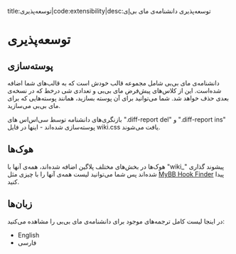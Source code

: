 <meta>title:توسعه‌پذیری|code:extensibility|desc:توسعه‌پذیری دانشنامه‌ی مای بی‌إی</meta>

# توسعه‌پذیری

## پوسته‌سازی

دانشنامه‌ی مای بی‌بی شامل مجموعه قالب خودش است که به قالب‌های شما اضافه شده‌است. این از کلاس‌های پیش‌فرض مای بی‌بی و تعدادی شی درخط که در نسخه‌ی بعدی حذف  خواهد شد. شما می‌توانید برای آن پوسته بسازید، همانند پوسته‌هایی که برای مای بی‌بی می‌سازید.

بازنگری‌های دانشنامه توسط  سی‌اس‌اس های ".diff-report del" و ".diff-report ins" پوسته‌سازی شده‌اند - اینها در فایل wiki.css یافت می‌شوند.

## هوک‌ها

هوک‌ها در بخش‌های مختلف پلاگین اضافه شده‌اند، همه‌ی آنها با "wiki_" پیشوند گذاری شده‌اند پس شما می‌توانید لیست همه‌ی آنها را با چیزی مثل [MyBB Hook Finder](https://github.com/euantorano/MyBB-Hook-Finder) پیدا کنید.

## زبان‌ها

در اینجا لیست کامل ترجمه‌های موجود برای دانشنامه‌ی مای بی‌بی را مشاهده می‌کنید:

- English
- فارسی